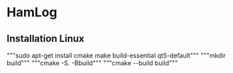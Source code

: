 # HamLog

## Installation Linux
"""sudo apt-get install cmake make build-essential qt5-default"""
"""mkdir build"""
"""cmake -S. -Bbuild"""
"""cmake --build build"""

